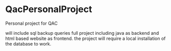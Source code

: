 # QacPersonalProject
Personal project for QAC 

will include sql backup queries
full project including java as backend and html based website as frontend.
the project will require a local installation of the database to work.